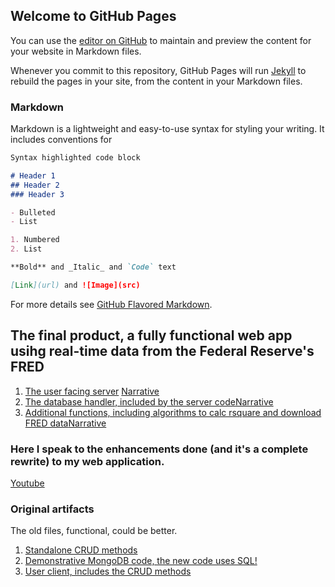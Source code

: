 ## Welcome to GitHub Pages

You can use the [editor on GitHub](https://github.com/eastmanz/eastmanz.github.io/edit/master/index.md) to maintain and preview the content for your website in Markdown files.

Whenever you commit to this repository, GitHub Pages will run [Jekyll](https://jekyllrb.com/) to rebuild the pages in your site, from the content in your Markdown files.

### Markdown

Markdown is a lightweight and easy-to-use syntax for styling your writing. It includes conventions for

```markdown
Syntax highlighted code block

# Header 1
## Header 2
### Header 3

- Bulleted
- List

1. Numbered
2. List

**Bold** and _Italic_ and `Code` text

[Link](url) and ![Image](src)
```


For more details see [GitHub Flavored Markdown](https://guides.github.com/features/mastering-markdown/).
## The final product, a fully functional web app usihg real-time data from the Federal Reserve's FRED
1. [The user facing server](https://github.com/eastmanz/eastmanz.github.io/blob/master/portfolio_final.py) [Narrative](https://github.com/eastmanz/eastmanz.github.io/blob/master/narrative1.docx)
2. [The database handler, included by the server code](https://github.com/eastmanz/eastmanz.github.io/blob/master/portfolio_db.py)[Narrative](https://github.com/eastmanz/eastmanz.github.io/blob/master/narrative3.docx)
3. [Additional functions, including algorithms to calc rsquare and download FRED data](https://github.com/eastmanz/eastmanz.github.io/blob/master/portfolio_util.py)[Narrative](https://github.com/eastmanz/eastmanz.github.io/blob/master/narrative2.docx)

### Here I speak to the enhancements done (and it's a complete rewrite) to my web application.
[Youtube](https://youtu.be/Pl6ONOe5Wws)

### Original artifacts
The old files, functional, could be better.

1. [Standalone CRUD methods](https://github.com/eastmanz/eastmanz.github.io/blob/master/original_artifact/final_document_manipulation.py)
2. [Demonstrative MongoDB code, the new code uses SQL!](https://github.com/eastmanz/eastmanz.github.io/blob/master/original_artifact/final_document_retrieval.py)
3. [User client, includes the CRUD methods](https://github.com/eastmanz/eastmanz.github.io/blob/master/original_artifact/final_rest_server.py)

